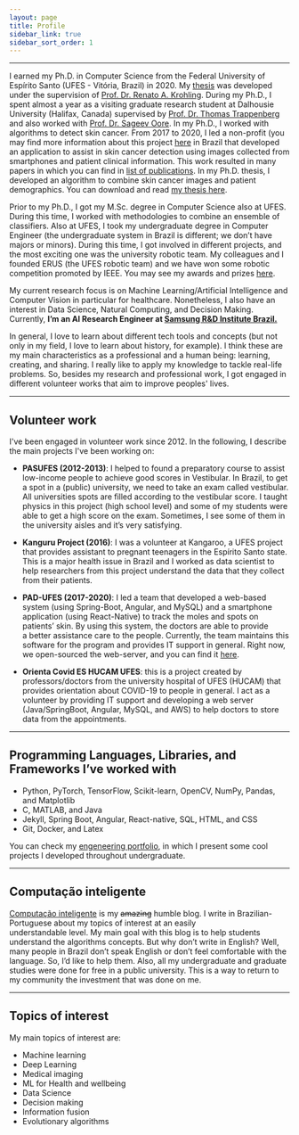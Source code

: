 ```yaml
---
layout: page
title: Profile
sidebar_link: true
sidebar_sort_order: 1
---
```


___


I earned my Ph.D. in Computer Science from the Federal University of Espírito Santo  (UFES - Vitória, Brazil) in 2020. My [thesis]((https://drive.google.com/file/d/1nZt9F-u50bSXeq7e_bDnnq1Ln0DEoF_9/view?usp=sharing)) was developed under the supervision of [Prof. Dr. Renato A. Krohling](http://inf.ufes.br/~rkrohling). During my Ph.D., I spent almost a year as a visiting graduate research student at Dalhousie University (Halifax, Canada) supervised by [Prof. Dr. Thomas Trappenberg](https://www.dal.ca/faculty/computerscience/faculty-staff/thomas-trappenberg.html) and also worked with [Prof. Dr. Sageev Oore](https://www.dal.ca/faculty/computerscience/faculty-staff/sageev-oore.html). In my Ph.D., I worked with algorithms to detect skin cancer. From 2017 to 2020, I led a non-profit (you may find more information about this project [here](http://pachecoandre.com.br/pages/projects/skin_cancer_diagnosis) in Brazil that developed an application to assist in skin cancer detection using images collected from smartphones and patient clinical information. This work resulted in many papers in which you can find in [list of publications](research). In my Ph.D. thesis, I developed an algorithm to combine skin cancer images and patient demographics. You can download and read [my thesis here](https://informatica.ufes.br/en/pos-graduacao/PPGI/thesis-details?id=14992).


Prior to my Ph.D., I got my M.Sc. degree in Computer Science also at UFES. During this time, I worked with methodologies to combine an ensemble of classifiers. Also at UFES, I took my undergraduate degree in Computer Engineer (the undergraduate system in Brazil is different; we don’t have majors or minors). During this time, I got involved in different projects, and the most exciting one was the university robotic team. My colleagues and I founded ERUS (the UFES robotic team) and we have won some robotic competition promoted by IEEE. You may see my awards and prizes [here](http://pachecoandre.com.br/research.html#awards).  

My current research focus is on Machine Learning/Artificial Intelligence and Computer Vision in particular for healthcare. Nonetheless, I also have an interest in Data Science, Natural Computing, and Decision Making. Currently, **I’m an AI Research Engineer at [Samsung R&D Institute Brazil.](https://research.samsung.com/srbr)**



In general, I love to learn about different tech tools and concepts (but not only in my field, I love to learn about history, for example). I think these are my main characteristics as a professional and a human being: learning, creating, and sharing. I really like to apply my knowledge to tackle real-life problems. So, besides my research and professional work, I got engaged in different volunteer works that aim to improve peoples' lives. 

___

## Volunteer work

I've been engaged in volunteer work since 2012. In the following, I describe the main projects I've been working on:

+ **PASUFES (2012-2013)**: I helped to found a preparatory course to assist low-income people to achieve good scores in Vestibular. In Brazil, to get a spot in a (public) university, we need to take an exam called vestibular. All universities spots are filled according to the vestibular score. I taught physics in this project (high school level) and some of my students were able to get a high score on the exam. Sometimes, I see some of them in the university aisles and it’s very satisfying. 

+ **Kanguru Project (2016)**: I was a volunteer at Kangaroo, a UFES project that provides assistant to pregnant teenagers in the Espírito Santo state. This is a major health issue in Brazil and I worked as data scientist to help researchers from this project understand the data that they collect from their patients.

+ **PAD-UFES (2017-2020)**: I led a team that developed a web-based system (using Spring-Boot, Angular, and MySQL) and a smartphone application (using React-Native) to track the moles and spots on patients’ skin. By using this system, the doctors are able to provide a better assistance care to the people. Currently, the team maintains this software for the program and provides IT support in general. Right now, we open-sourced the web-server, and you can find it [here](https://github.com/labcin-ufes/PAD-UFES-20/tree/master/software).

+ **Orienta Covid ES HUCAM UFES**: this is a project created by professors/doctors from the university hospital of UFES (HUCAM) that provides orientation about COVID-19 to people in general. I act as a volunteer by providing IT support and developing a web server (Java/SpringBoot, Angular, MySQL, and AWS) to help doctors to store data from the appointments.

___

## Programming Languages, Libraries, and Frameworks I’ve worked with
- Python, PyTorch, TensorFlow, Scikit-learn, OpenCV, NumPy, Pandas, and Matplotlib
- C, MATLAB, and Java
- Jekyll, Spring Boot, Angular, React-native, SQL, HTML, and CSS
- Git, Docker, and Latex

You can check my [engeneering portfolio](assets/files/andre-pacheco-portfolio.pdf), in which I present some cool projects I developed throughout undergraduate.

___

## Computação inteligente
[Computação inteligente](http://computacaointeligente.com.br) is my ~~amazing~~ humble blog. 
I write in Brazilian-Portuguese about my topics of interest at an easily understandable level. My main goal with this blog is to help students understand the algorithms concepts. But why don’t write in English? Well, many people in Brazil don’t speak English or don’t feel comfortable with the language. So, I’d like to help them. Also, all my undergraduate and graduate studies were done for free in a public university. This is a way to return to my community the investment that was done on me.

___

## Topics of interest
My main topics of interest are:

+ Machine learning
+ Deep Learning
+ Medical imaging
+ ML for Health and wellbeing
+ Data Science
+ Decision making
+ Information fusion
+ Evolutionary algorithms
